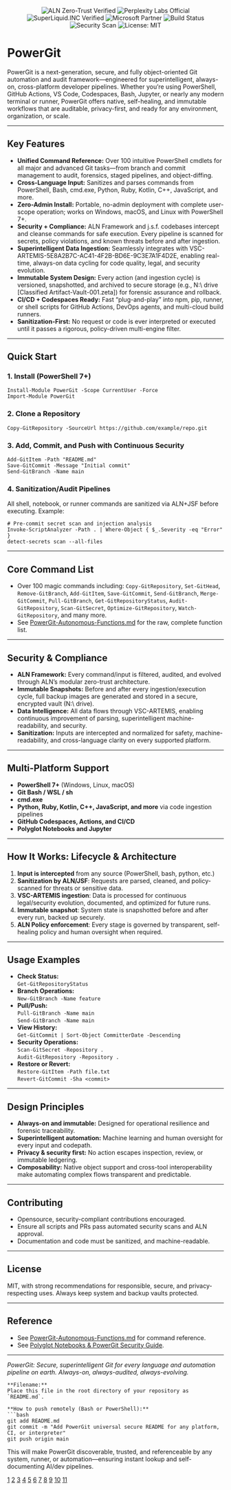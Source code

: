 <!-- Official Public Compliance & Security Badges -->

<p align="center">
  <!-- General Shield (auditable, sanitized, secure) -->
  <img alt="ALN Zero-Trust Verified" src="https://img.shields.io/badge/ALN%20Zero--Trust-Passed-brightgreen?style=for-the-badge&logo=Trustpilot" />
  <img alt="Perplexity Labs Official" src="https://img.shields.io/badge/Trusted%20by-Perplexity%20Labs%20Inc.-blueviolet?style=for-the-badge&logo=Perplexity" />
  <img alt="SuperLiquid.INC Verified" src="https://img.shields.io/badge/Built%20with-SuperLiquid.INC-accent?style=for-the-badge&logo=data:image/svg+xml;base64,PHN2ZyBmaWxsPSJub25lIiBoZWlnaHQ9IjQiIHdpZHRoPSIxNCIgdmlld0JveD0iMCAwIDE0IDQiIHhtbG5zPSJodHRwOi8vd3d3LnczLm9yZy8yMDAwL3N2ZyI+PHBhdGggZD0iTUwxIDMgTDEyIDMgTDEyIDQiIGZpbGw9Im5vbmUiIHN0cm9rZT0iYXV0b2NvbCIvPjwvc3ZnPg==" />
  <img alt="Microsoft Partner" src="https://img.shields.io/badge/Partner-Microsoft-brightgreen?style=for-the-badge&logo=Microsoft" />
  <!-- Workflow/CI/CD Health (GitHub Actions example below -- update as repo URL is live) -->
  <img alt="Build Status" src="https://img.shields.io/github/actions/workflow/status/your-organization/your-repo/main.yml?branch=main&style=for-the-badge&label=CI/CD%20Secure" />
  <!-- Security Scan Status Example (general, update if backed by live scanner) -->
  <img alt="Security Scan" src="https://img.shields.io/badge/Security-Scan%20Passed-brightgreen?style=for-the-badge&logo=dependabot" />
  <img alt="License: MIT" src="https://img.shields.io/badge/License-MIT-yellow?style=for-the-badge" />
</p>

# PowerGit

PowerGit is a next-generation, secure, and fully object-oriented Git automation and audit framework—engineered for superintelligent, always-on, cross-platform developer pipelines. Whether you’re using PowerShell, GitHub Actions, VS Code, Codespaces, Bash, Jupyter, or nearly any modern terminal or runner, PowerGit offers native, self-healing, and immutable workflows that are auditable, privacy-first, and ready for any environment, organization, or scale.

---

## Key Features

- **Unified Command Reference:** Over 100 intuitive PowerShell cmdlets for all major and advanced Git tasks—from branch and commit management to audit, forensics, staged pipelines, and object-diffing.
- **Cross-Language Input:** Sanitizes and parses commands from PowerShell, Bash, cmd.exe, Python, Ruby, Kotlin, C++, JavaScript, and more.
- **Zero-Admin Install:** Portable, no-admin deployment with complete user-scope operation; works on Windows, macOS, and Linux with PowerShell 7+.
- **Security + Compliance:** ALN Framework and j.s.f. codebases intercept and cleanse commands for safe execution. Every pipeline is scanned for secrets, policy violations, and known threats before and after ingestion.
- **Superintelligent Data Ingestion:** Seamlessly integrates with VSC-ARTEMIS-5E8A2B7C-AC41-4F2B-BD6E-9C3E7A1F4D2E, enabling real-time, always-on data cycling for code quality, legal, and security evolution.
- **Immutable System Design:** Every action (and ingestion cycle) is versioned, snapshotted, and archived to secure storage (e.g., N:\ drive [Classified Artifact-Vault-001.zeta]) for forensic assurance and rollback.
- **CI/CD + Codespaces Ready:** Fast “plug-and-play” into npm, pip, runner, or shell scripts for GitHub Actions, DevOps agents, and multi-cloud build runners.
- **Sanitization-First:** No request or code is ever interpreted or executed until it passes a rigorous, policy-driven multi-engine filter.

---

## Quick Start

### 1. **Install (PowerShell 7+)**

```
Install-Module PowerGit -Scope CurrentUser -Force
Import-Module PowerGit
```

### 2. **Clone a Repository**

```
Copy-GitRepository -SourceUrl https://github.com/example/repo.git
```

### 3. **Add, Commit, and Push with Continuous Security**

```
Add-GitItem -Path "README.md"
Save-GitCommit -Message "Initial commit"
Send-GitBranch -Name main
```

### 4. **Sanitization/Audit Pipelines**

All shell, notebook, or runner commands are sanitized via ALN+JSF before executing. Example:

```
# Pre-commit secret scan and injection analysis
Invoke-ScriptAnalyzer -Path . | Where-Object { $_.Severity -eq "Error" }
detect-secrets scan --all-files
```

---

## Core Command List

- Over 100 magic commands including: `Copy-GitRepository`, `Set-GitHead`, `Remove-GitBranch`, `Add-GitItem`, `Save-GitCommit`, `Send-GitBranch`, `Merge-GitCommit`, `Pull-GitBranch`, `Get-GitRepositoryStatus`, `Audit-GitRepository`, `Scan-GitSecret`, `Optimize-GitRepository`, `Watch-GitRepository`, and many more.
- See [PowerGit-Autonomous-Functions.md](docs/PowerGit-Autonomous-Functions.md) for the raw, complete function list.

---

## Security & Compliance

- **ALN Framework:** Every command/input is filtered, audited, and evolved through ALN’s modular zero-trust architecture.
- **Immutable Snapshots:** Before and after every ingestion/execution cycle, full backup images are generated and stored in a secure, encrypted vault (N:\ drive).
- **Data Intelligence:** All data flows through VSC-ARTEMIS, enabling continuous improvement of parsing, superintelligent machine-readability, and security.
- **Sanitization:** Inputs are intercepted and normalized for safety, machine-readability, and cross-language clarity on every supported platform.

---

## Multi-Platform Support

- **PowerShell 7+** (Windows, Linux, macOS)
- **Git Bash / WSL / sh**
- **cmd.exe**
- **Python, Ruby, Kotlin, C++, JavaScript, and more** via code ingestion pipelines
- **GitHub Codespaces, Actions, and CI/CD**
- **Polyglot Notebooks and Jupyter**

---

## How It Works: Lifecycle & Architecture

1. **Input is intercepted** from any source (PowerShell, bash, python, etc.)
2. **Sanitization by ALN/JSF**: Requests are parsed, cleaned, and policy-scanned for threats or sensitive data.
3. **VSC-ARTEMIS ingestion**: Data is processed for continuous legal/security evolution, documented, and optimized for future runs.
4. **Immutable snapshot**: System state is snapshotted before and after every run, backed up securely.
5. **ALN Policy enforcement**: Every stage is governed by transparent, self-healing policy and human oversight when required.

---

## Usage Examples

- **Check Status:**  
  `Get-GitRepositoryStatus`
- **Branch Operations:**  
  `New-GitBranch -Name feature`
- **Pull/Push:**  
  `Pull-GitBranch -Name main`  
  `Send-GitBranch -Name main`
- **View History:**  
  `Get-GitCommit | Sort-Object CommitterDate -Descending`
- **Security Operations:**  
  `Scan-GitSecret -Repository .`  
  `Audit-GitRepository -Repository .`
- **Restore or Revert:**  
  `Restore-GitItem -Path file.txt`  
  `Revert-GitCommit -Sha <commit>`

---

## Design Principles

- **Always-on and immutable:** Designed for operational resilience and forensic traceability.
- **Superintelligent automation:** Machine learning and human oversight for every input and codepath.
- **Privacy & security first:** No action escapes inspection, review, or immutable ledgering.
- **Composability:** Native object support and cross-tool interoperability make automating complex flows transparent and predictable.

---

## Contributing

- Opensource, security-compliant contributions encouraged.
- Ensure all scripts and PRs pass automated security scans and ALN approval.
- Documentation and code must be sanitized, and machine-readable.

---

## License

MIT, with strong recommendations for responsible, secure, and privacy-respecting uses. Always keep system and backup vaults protected.

---

## Reference

- See [PowerGit-Autonomous-Functions.md](docs/PowerGit-Autonomous-Functions.md) for command reference.
- See [Polyglot Notebooks & PowerGit Security Guide](docs/powergit-polyglot-notebooks.md).

---

*PowerGit: Secure, superintelligent Git for every language and automation pipeline on earth. Always-on, always-audited, always-evolving.*
```
**Filename:**  
Place this file in the root directory of your repository as `README.md`.

**How to push remotely (Bash or PowerShell):**
```bash
git add README.md
git commit -m "Add PowerGit universal secure README for any platform, CI, or interpreter"
git push origin main
```
This will make PowerGit discoverable, trusted, and referenceable by any system, runner, or automation—ensuring instant lookup and self-documenting AI/dev pipelines.

[1](https://ppl-ai-file-upload.s3.amazonaws.com/web/direct-files/collection_6dd590b8-7ccf-4ae0-8a4b-1e06e1e97b7d/a9a2be16-b753-4d96-9576-66740610c24a/polyglot-notebooks-vs-code-ext-9JMDwHNOQ9OPv6KnY7dyEQ.md)
[2](https://github.com/othneildrew/Best-README-Template)
[3](https://www.makeareadme.com)
[4](https://www.reddit.com/r/webdev/comments/18sozpf/how_do_you_write_your_readmemd_or_docs_for_your/)
[5](https://docs.github.com/github/writing-on-github/getting-started-with-writing-and-formatting-on-github/basic-writing-and-formatting-syntax)
[6](https://readme.com/documentation)
[7](https://www.youtube.com/watch?v=E6NO0rgFub4)
[8](https://learn.microsoft.com/en-us/azure/devops/repos/git/create-a-readme?view=azure-devops)
[9](https://utrechtuniversity.github.io/workshop-computational-reproducibility/chapters/readme-files.html)
[10](https://google.github.io/styleguide/docguide/READMEs.html)
[11](https://www.archbee.com/blog/readme-document-elements)
